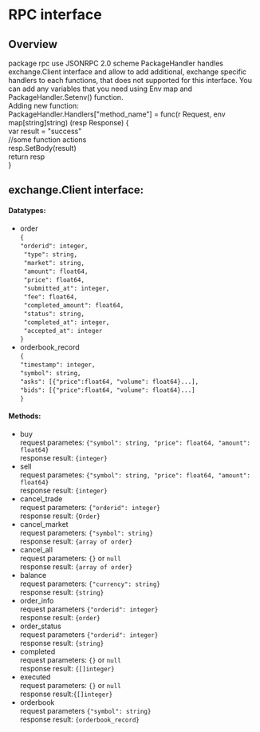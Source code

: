 # RPC interface
 ## Overview
  package rpc use JSONRPC 2.0 scheme
  PackageHandler handles exchange.Client interface and allow to add additional, exchange specific handlers to each functions, that does not supported for this interface. You can add any variables that you need using Env map and PackageHandler.Setenv() function.  
  Adding new function:  
       PackageHandler.Handlers["method_name"] = func(r Request, env map[string]string) (resp Response) {  
           var result = "success"  
           //some function actions  
           resp.SetBody(result)  
           return resp  
       }  
 ## exchange.Client interface:
  #### Datatypes:
   * order   
   `{`  
     `"orderid": integer,`  
     ` "type": string,`  
     ` "market": string,`  
     ` "amount": float64,`  
     ` "price": float64,`  
     ` "submitted_at": integer,`  
     ` "fee": float64,`  
     ` "completed_amount": float64,`  
     ` "status": string,`  
     ` "completed_at": integer,`  
     ` "accepted_at": integer`  
   `}`
   * orderbook_record  
   `{`  
       `"timestamp": integer,`  
       `"symbol": string,`  
       `"asks": [{"price":float64, "volume": float64}...],`  
       `"bids": [{"price":float64, "volume": float64}...]`  
    `}`
  #### Methods:
   * buy   
      request parametes: `{"symbol": string, "price": float64, "amount": float64}`  
     response result: `{integer}`
   * sell  
      request parametes: `{"symbol": string, "price": float64, "amount": float64}`  
      response result: `{integer}`
   * cancel_trade  
      request parameters: `{"orderid": integer}`  
      response result: `{Order}`
   * cancel_market  
      request parameters: `{"symbol": string}`  
      response result: `{array of order}`
   * cancel_all  
      request parameters: `{}` or `null`  
      response result: `{array of order}`
   * balance  
      request parameters: `{"currency": string}`  
      response result: `{string}`
   * order_info  
      request parameters `{"orderid": integer}`  
      response result: `{order}`
   * order_status  
      request parameters `{"orderid": integer}`  
      response result: `{string}`
   * completed  
      request parameters: `{}` or `null`  
      response result: `{[]integer}`
   * executed  
      request parameters: `{}` or `null`  
      response result:`{[]integer}`
   * orderbook  
      request parameters `{"symbol": string}`  
      response result: `{orderbook_record}`